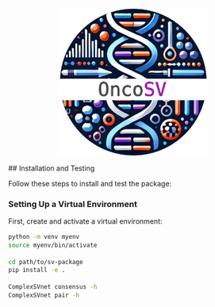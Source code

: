 <p align="center">
  <img src="OncoSV.png" alt="OncoSV Logo" width="300"/>
</p>
## Installation and Testing

Follow these steps to install and test the package:

### Setting Up a Virtual Environment

First, create and activate a virtual environment:

```bash
python -m venv myenv
source myenv/bin/activate

cd path/to/sv-package
pip install -e .

ComplexSVnet consensus -h
ComplexSVnet pair -h








